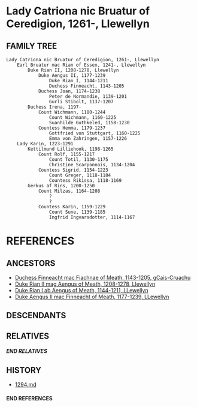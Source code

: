 # Lady Catriona nic Bruatur of Ceredigion, 1261-, Llewellyn

## FAMILY TREE
```
Lady Catriona nic Bruatur of Ceredigion, 1261-, Llewellyn
    Earl Bruatur mac Rian of Essex, 1241-, Llewellyn
        Duke Rian II, 1208-1278, Llewellyn
            Duke Aengus II, 1177-1239
                Duke Rian I, 1144-1211
                Duchess Finneacht, 1143-1205
            Duchess Joan, 1174-1238
                Peter de Normandie, 1139-1201
                Gurli Stibolt, 1137-1207
        Duchess Irena, 1197-
            Count Wichmann, 1180-1244
                Count Wichmann, 1160-1225
                Suanhilde Guthkeled, 1158-1230
            Countess Hemma, 1179-1237
                Gottfried von Stuttgart, 1160-1225
                Emma von Zahringen, 1157-1226
    Lady Karin, 1223-1291
        Kettilmund Lilliehook, 1198-1265
            Count Rolf, 1155-1217
                Count Totil, 1130-1175
                Christine Scarponnois, 1134-1204
            Countess Sigrid, 1154-1223
                Count Greger, 1118-1184
                Countess Rikissa, 1118-1169
        Gerkus af Rins, 1200-1250
            Count Milzas, 1164-1208
                ?
                ?
            Countess Karin, 1159-1229
                Count Sune, 1139-1185
                Ingfrid Ingvarsdotter, 1114-1167
```


# REFERENCES

## ANCESTORS
* [Duchess Finneacht mac Fiachnae of Meath, 1143-1205, gCais-Cruachu](finneacht_mac_fiachnae_1143.md)
* [Duke Rian II mag Aengus of Meath, 1208-1278, Llewellyn](rian_ii_mag_aengus_1208.md)
* [Duke Rian I ab Aengus of Meath, 1144-1211, LLewellyn](rian_i_ab_aengus_1144.md)
* [Duke Aengus II mac Finneacht of Meath, 1177-1239, LLewellyn](aengus_ii_mac_finneacht_1177.md)

## DESCENDANTS

## RELATIVES

##### END RELATIVES 
## HISTORY
* [1294.md](../h/1294.md)

#### END REFERENCES
